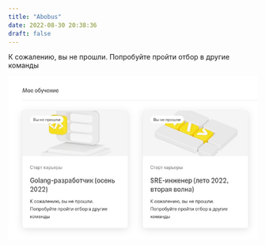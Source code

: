 ```yaml
---
title: "Abobus"
date: 2022-08-30 20:38:36
draft: false
---
```


К сожалению, вы не прошли. Попробуйте пройти отбор в другие команды

![](/img/vk/jk_gNBAwniE.jpg)
